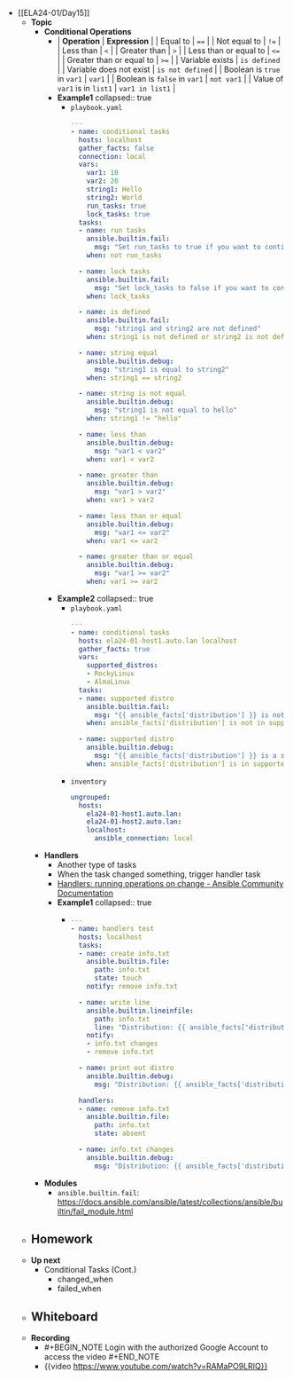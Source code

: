 - [[ELA24-01/Day15]]
	- **Topic**
		- **Conditional Operations**
			- | **Operation** | **Expression** |
			  | Equal to | `==` |
			  | Not equal to | `!=` |
			  | Less than | `<` |
			  | Greater than | `>` |
			  | Less than or equal to | `<=` |
			  | Greater than or equal to | `>=` |
			  | Variable exists | `is defined` |
			  | Variable does not exist | `is not defined` |
			  | Boolean is `true` in `var1` | `var1` |
			  | Boolean is `false` in `var1` | `not var1` |
			  | Value of `var1` is in `list1` | `var1 in list1` |
			- **Example1**
			  collapsed:: true
				- `playbook.yaml`
				  ```yaml
				  ---
				  - name: conditional tasks
				    hosts: localhost
				    gather_facts: false
				    connection: local
				    vars:
				      var1: 10
				      var2: 20
				      string1: Hello
				      string2: World
				      run_tasks: true
				      lock_tasks: true
				    tasks:
				    - name: run tasks
				      ansible.builtin.fail:
				        msg: "Set run_tasks to true if you want to continue"
				      when: not run_tasks
				  
				    - name: lock tasks
				      ansible.builtin.fail:
				        msg: "Set lock_tasks to false if you want to continue"
				      when: lock_tasks
				  
				    - name: is defined
				      ansible.builtin.fail:
				        msg: "string1 and string2 are not defined"
				      when: string1 is not defined or string2 is not defined
				  
				    - name: string equal
				      ansible.builtin.debug:
				        msg: "string1 is equal to string2"
				      when: string1 == string2
				  
				    - name: string is not equal
				      ansible.builtin.debug:
				        msg: "string1 is not equal to hello"
				      when: string1 != "hello"
				  
				    - name: less than
				      ansible.builtin.debug:
				        msg: "var1 < var2"
				      when: var1 < var2
				  
				    - name: greater than
				      ansible.builtin.debug:
				        msg: "var1 > var2"
				      when: var1 > var2
				  
				    - name: less than or equal
				      ansible.builtin.debug:
				        msg: "var1 <= var2"
				      when: var1 <= var2
				  
				    - name: greater than or equal
				      ansible.builtin.debug:
				        msg: "var1 >= var2"
				      when: var1 >= var2
				  ```
			- **Example2**
			  collapsed:: true
				- `playbook.yaml`
				  ```yaml
				  ---
				  - name: conditional tasks
				    hosts: ela24-01-host1.auto.lan localhost
				    gather_facts: true
				    vars:
				      supported_distros:
				      - RockyLinux
				      - AlmaLinux
				    tasks:
				    - name: supported distro
				      ansible.builtin.fail:
				        msg: "{{ ansible_facts['distribution'] }} is not a supported distro"
				      when: ansible_facts['distribution'] is not in supported_distros
				  
				    - name: supported distro
				      ansible.builtin.debug:
				        msg: "{{ ansible_facts['distribution'] }} is a supported distro"
				      when: ansible_facts['distribution'] is in supported_distros
				  ```
				- `inventory`
				  ```yaml
				  ungrouped:
				    hosts:
				      ela24-01-host1.auto.lan:
				      ela24-01-host2.auto.lan:
				      localhost:
				        ansible_connection: local
				  ```
		- **Handlers**
			- Another type of tasks
			- When the task changed something, trigger handler task
			- [Handlers: running operations on change - Ansible Community Documentation](https://docs.ansible.com/ansible/latest/playbook_guide/playbooks_handlers.html)
			- **Example1**
			  collapsed:: true
				- ```yaml
				  ---
				  - name: handlers test
				    hosts: localhost
				    tasks:
				    - name: create info.txt
				      ansible.builtin.file:
				        path: info.txt
				        state: touch
				      notify: remove info.txt
				  
				    - name: write line
				      ansible.builtin.lineinfile:
				        path: info.txt
				        line: "Distribution: {{ ansible_facts['distribution'] }}"
				      notify:
				      - info.txt changes
				      - remove info.txt
				  
				    - name: print out distro
				      ansible.builtin.debug:
				        msg: "Distribution: {{ ansible_facts['distribution'] }}"
				  
				    handlers:
				    - name: remove info.txt
				      ansible.builtin.file:
				        path: info.txt
				        state: absent
				  
				    - name: info.txt changes
				      ansible.builtin.debug:
				        msg: "Distribution: {{ ansible_facts['distribution'] }} was added in info.txt"
				  ```
		- **Modules**
			- `ansible.builtin.fail`: https://docs.ansible.com/ansible/latest/collections/ansible/builtin/fail_module.html
	- **Homework**
		-
	- **Up next**
		- Conditional Tasks (Cont.)
			- changed_when
			- failed_when
	- **Whiteboard**
		-
	- **Recording**
		- #+BEGIN_NOTE
		  Login with the authorized Google Account to access the video
		  #+END_NOTE
		- {{video https://www.youtube.com/watch?v=RAMaPO9LRIQ}}